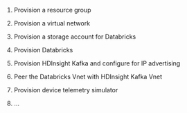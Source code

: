 1.  Provision a resource group

2.  Provision a virtual network

3.  Provision a storage account for Databricks 

4.  Provision Databricks

5.  Provision HDInsight Kafka and configure for IP advertising

6.  Peer the Databricks Vnet with HDInsight Kafka Vnet

7.  Provision device telemetry simulator

8.  ...
